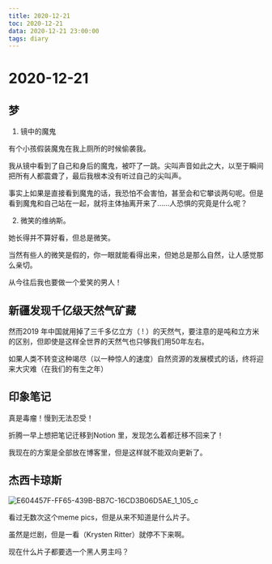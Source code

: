 ```yaml
---
title: 2020-12-21
toc: 2020-12-21
data: 2020-12-21 23:00:00
tags: diary
---
```


# 2020-12-21

## 梦

1. 镜中的魔鬼

有个小孩假装魔鬼在我上厕所的时候偷袭我。

我从镜中看到了自己和身后的魔鬼，被吓了一跳。尖叫声音如此之大，以至于瞬间把所有人都震聋了，最后我根本没有听过自己的尖叫声。

事实上如果是直接看到魔鬼的话，我恐怕不会害怕，甚至会和它攀谈两句呢。但是看到魔鬼和自己站在一起，就将主体抽离开来了……人恐惧的究竟是什么呢？

2. 微笑的维纳斯。

她长得并不算好看，但总是微笑。

当然有些人的微笑是假的，你一眼就能看得出来，但她总是那么自然，让人感觉那么亲切。

从今往后我也要做一个爱笑的男人！

## 新疆发现千亿级天然气矿藏

然而2019 年中国就用掉了三千多亿立方（ ! ）的天然气，要注意的是吨和立方米的区别，但即使是这样全世界的天然气也只够我们用50年左右。

如果人类不转变这种竭尽（以一种惊人的速度）自然资源的发展模式的话，终将迎来大灾难（在我们的有生之年）

## 印象笔记

真是毒瘤！慢到无法忍受！

折腾一早上想把笔记迁移到Notion 里，发现怎么着都迁移不回来了！

我现在的方案是全部放在博客里，但是这样就不能双向更新了。

## 杰西卡琼斯

![E604457F-FF65-439B-BB7C-16CD3B06D5AE_1_105_c](https://tva1.sinaimg.cn/large/0081Kckwly1glvtuzaozhj30sa0lgdme.jpg)

看过无数次这个meme pics，但是从来不知道是什么片子。

虽然是烂剧，但是一看（Krysten Ritter）就停不下来啊。

现在什么片子都要选一个黑人男主吗？